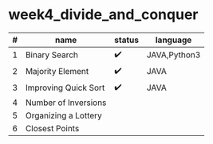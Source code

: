 # week4_divide_and_conquer


|#|name|status|language|
|----|---------|------------------|------------------|
|1|Binary Search|:heavy_check_mark:|JAVA,Python3
|2|Majority Element|:heavy_check_mark:|JAVA
|3|Improving Quick Sort|:heavy_check_mark:|JAVA
|4|Number of Inversions||
|5|Organizing a Lottery||
|6|Closest Points||
